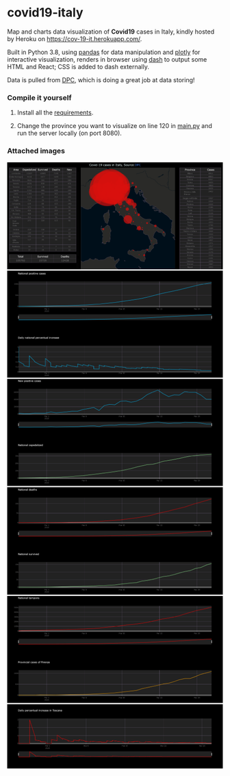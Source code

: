 # covid19-italy
Map and charts data visualization of __Covid19__ cases in Italy, kindly hosted by Heroku on https://cov-19-it.herokuapp.com/.

Built in Python 3.8, using [pandas](https://github.com/pandas-dev/pandas) for data manipulation and [plotly](https://github.com/plotly/plotly.py) for interactive visualization, renders in browser using [dash](https://github.com/plotly/dash) to output some HTML and React; CSS is added to dash externally.

Data is pulled from [DPC](https://github.com/pcm-dpc/COVID-19), which is doing a great job at data storing!

### Compile it yourself

1. Install all the [requirements](requirements.txt).

2. Change the province you want to visualize on line 120 in [main.py](main.py) and run the server locally (on port 8080).

### Attached images

![img1](/img1.png)
![img2](/img2.png)
![img3](/img3.png)
![img4](/img4.png)
![img5](/img5.png)
![img6](/img6.png)
